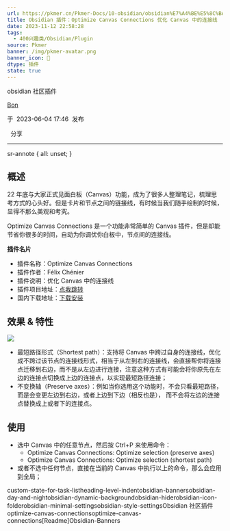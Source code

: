 ```yaml
---
url: https://pkmer.cn/Pkmer-Docs/10-obsidian/obsidian%E7%A4%BE%E5%8C%BA%E6%8F%92%E4%BB%B6/optimize-canvas-connections/
title: Obsidian 插件：Optimize Canvas Connections 优化 Canvas 中的连接线
date: 2023-11-12 22:58:28
tags:
  - 400兴趣类/Obsidian/Plugin
source: Pkmer
banner: /img/pkmer-avatar.png
banner_icon: 🔖
dtype: 插件
state: true
---
```

<div class="menu-toggle"> <SidebarToggle client:idle ></SidebarToggle> </div>

obsidian 社区插件

[Bon](https://pkmer.cn/authors/bon)

于  2023-06-04 17:46  发布

  分享

* * *

sr-annote { all: unset; }

## 概述

22 年底与大家正式见面白板（Canvas）功能，成为了很多人整理笔记，梳理思考方式的心头好。但是卡片和节点之间的链接线，有时候当我们随手绘制的时候，显得不那么美观和考究。

Optimize Canvas Connections 是一个功能非常简单的 Canvas 插件，但是却能节省你很多的时间，自动为你调优你白板中，节点间的连接线。

**插件名片**

*   插件名称：Optimize Canvas Connections
*   插件作者：Félix Chénier
*   插件说明：优化 Canvas 中的连接线
*   插件项目地址：[点我跳转](https://github.com/felixchenier/obsidian-optimize-canvas-connections)
*   国内下载地址：[下载安装](https://pkmer.cn/products/plugin/pluginMarket/?optimize-canvas-connections)

## 效果 & 特性

![](https://cdn.pkmer.cn/images/20230514141810.png!pkmer)

*   最短路径形式（Shortest path）：支持将 Canvas 中跨过自身的连接线，优化成不跨过该节点的连接线形式，相当于从左到右的连接线，会直接帮你将连接点迁移到右边，而不是从左边进行连接，注意这种方式有可能会将你原先在左边的连接点切换成上边的连接点，以实现最短路径连接；
*   不变换轴（Preserve axes）：例如当你选用这个功能时，不会只看最短路径，而是会变更左边到右边，或者上边到下边（相反也是）， 而不会将左边的连接点替换成上或者下的连接点。

## 使用

*   选中 Canvas 中的任意节点，然后按 Ctrl+P 来使用命令：
    *   Optimize Canvas Connections: Optimize selection (preserve axes)
    *   Optimize Canvas Connections: Optimize selection (shortest path)
*   或者不选中任何节点，直接在当前的 Canvas 中执行以上的命令，那么会应用到全局；

custom-state-for-task-listheading-level-indentobsidian-bannersobsidian-day-and-nightobsidian-dynamic-backgroundobsidian-hiderobsidian-icon-folderobsidian-minimal-settingsobsidian-style-settingsObsidian 社区插件 optimize-canvas-connectionsoptimize-canvas-connections[Readme]Obsidian-Banners